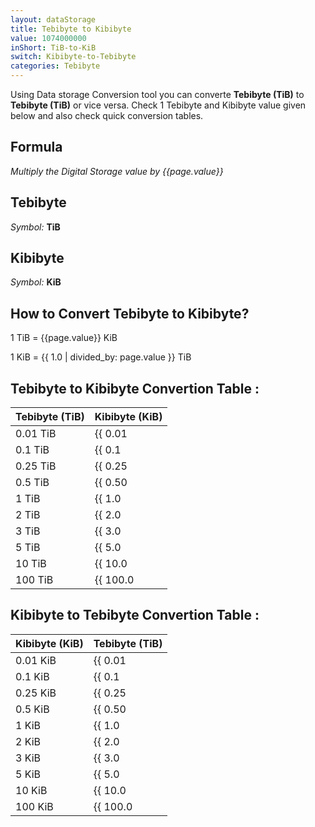 ```yaml
---
layout: dataStorage
title: Tebibyte to Kibibyte
value: 1074000000
inShort: TiB-to-KiB
switch: Kibibyte-to-Tebibyte
categories: Tebibyte
---
```


Using Data storage Conversion tool you can converte **Tebibyte (TiB)** to **Tebibyte (TiB)** or vice versa. Check 1 Tebibyte and Kibibyte value given below and also check quick conversion tables.

## Formula
*Multiply the Digital Storage value by {{page.value}}*

## Tebibyte
*Symbol:* **TiB**

## Kibibyte
*Symbol:* **KiB**

## How to Convert Tebibyte to Kibibyte?

1 TiB = {{page.value}} KiB

1 KiB = {{ 1.0 | divided_by: page.value }} TiB


## Tebibyte to Kibibyte Convertion Table :

| Tebibyte (TiB) | Kibibyte (KiB) |
| ---- | ---- |
| 0.01 TiB | {{ 0.01 | times: page.value | round: 12 }} KiB |
| 0.1 TiB | {{ 0.1 | times: page.value | round: 12 }} KiB |
| 0.25 TiB | {{ 0.25 | times: page.value | round: 12 }} KiB |
| 0.5 TiB | {{ 0.50 | times: page.value | round: 12 }} KiB |
| 1 TiB | {{ 1.0 | times: page.value | round: 12 }} KiB |
| 2 TiB | {{ 2.0 | times: page.value | round: 12 }} KiB |
| 3 TiB | {{ 3.0 | times: page.value | round: 12 }} KiB |
| 5 TiB | {{ 5.0 | times: page.value | round: 12 }} KiB |
| 10 TiB | {{ 10.0 | times: page.value | round: 12 }} KiB |
| 100 TiB | {{ 100.0 | times: page.value | round: 12 }} KiB |

## Kibibyte to Tebibyte Convertion Table :

| Kibibyte (KiB) | Tebibyte (TiB) |
| ---- | ---- |
| 0.01 KiB | {{ 0.01 | divided_by: page.value | round: 12 }} TiB |
| 0.1 KiB | {{ 0.1 | divided_by: page.value | round: 12 }} TiB |
| 0.25 KiB | {{ 0.25 | divided_by: page.value | round: 12 }} TiB |
| 0.5 KiB | {{ 0.50 | divided_by: page.value | round: 12 }} TiB |
| 1 KiB | {{ 1.0 | divided_by: page.value | round: 12 }} TiB |
| 2 KiB | {{ 2.0 | divided_by: page.value | round: 12 }} TiB |
| 3 KiB | {{ 3.0 | divided_by: page.value | round: 12 }} TiB |
| 5 KiB | {{ 5.0 | divided_by: page.value | round: 12 }} TiB |
| 10 KiB | {{ 10.0 | divided_by: page.value | round: 12 }} TiB |
| 100 KiB | {{ 100.0 | divided_by: page.value | round: 12 }} TiB |


<script>
document.getElementById('selectInput')[17].selected = true
document.getElementById('selectOutput')[5].selected = true
</script>
